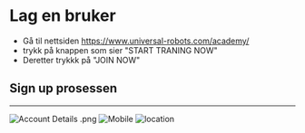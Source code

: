 # Lag en bruker

- Gå til nettsiden https://www.universal-robots.com/academy/
- trykk på knappen som sier "START TRANING NOW"
- Deretter trykkk på "JOIN NOW"

## Sign up prosessen
----------------------------
![Account Details .png](https://github.com/MasterShan/ur-robot/blob/patch-1/tutorial/Account%20Details%20.png?raw=true)
![Mobile](https://github.com/MasterShan/ur-robot/blob/patch-1/tutorial/Mobile%20Instructions.png?raw=true)
![location](https://github.com/MasterShan/ur-robot/blob/patch-1/tutorial/Location.png?raw=true)
